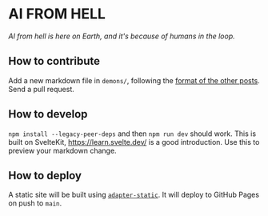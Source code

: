 # AI FROM HELL

*AI from hell is here on Earth, and it's because of humans in the loop.*

## How to contribute

Add a new markdown file in `demons/`, following the [format of the other posts](SPEC.md). Send a pull request.

## How to develop

`npm install --legacy-peer-deps` and then `npm run dev` should work. This is built on SvelteKit, https://learn.svelte.dev/ is a good introduction. Use this to preview your markdown change.

## How to deploy

A static site will be built using [`adapter-static`](https://kit.svelte.dev/docs/adapter-static#github-pages). It will deploy to GitHub Pages on push to `main`.